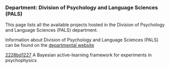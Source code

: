 ### Department: Division of Psychology and Language Sciences (PALS)

This page lists all the available projects hosted in the Division of Psychology and Language Sciences (PALS) department.

Information about Division of Psychology and Language Sciences (PALS) can be found on the [departmental website](https://www.ucl.ac.uk/pals)

[2228bd1227](../projects/2228bd1227.md) A Bayesian active-learning framework for experiments in psychophysics